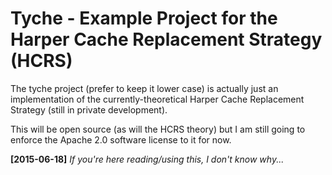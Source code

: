 Tyche - Example Project for the Harper Cache Replacement Strategy (HCRS)
=====

The tyche project (prefer to keep it lower case) is actually just an implementation of the currently-theoretical Harper Cache Replacement Strategy (still in private development).

This will be open source (as will the HCRS theory) but I am still going to enforce the Apache 2.0 software license to it for now.

**[2015-06-18]**
*If you're here reading/using this, I don't know why...*
